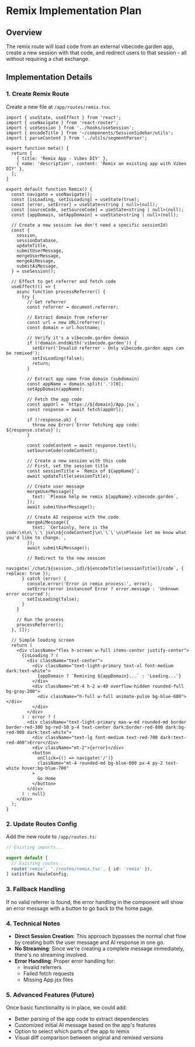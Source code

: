 # Remix Implementation Plan

## Overview

The remix route will load code from an external vibecode.garden app, create a new session with that code, and redirect users to that session - all without requiring a chat exchange.

## Implementation Details

### 1. Create Remix Route

Create a new file at `/app/routes/remix.tsx`:

```tsx
import { useState, useEffect } from 'react';
import { useNavigate } from 'react-router';
import { useSession } from '../hooks/useSession';
import { encodeTitle } from '~/components/SessionSidebar/utils';
import { parseContent } from '../utils/segmentParser';

export function meta() {
  return [
    { title: 'Remix App - Vibes DIY' },
    { name: 'description', content: 'Remix an existing app with Vibes DIY' },
  ];
}

export default function Remix() {
  const navigate = useNavigate();
  const [isLoading, setIsLoading] = useState(true);
  const [error, setError] = useState<string | null>(null);
  const [sourceCode, setSourceCode] = useState<string | null>(null);
  const [appDomain, setAppDomain] = useState<string | null>(null);

  // Create a new session (we don't need a specific sessionId)
  const {
    session,
    sessionDatabase,
    updateTitle,
    submitUserMessage,
    mergeUserMessage,
    mergeAiMessage,
    submitAiMessage,
  } = useSession();

  // Effect to get referrer and fetch code
  useEffect(() => {
    async function processReferrer() {
      try {
        // Get referrer
        const referrer = document.referrer;

        // Extract domain from referrer
        const url = new URL(referrer);
        const domain = url.hostname;

        // Verify it's a vibecode.garden domain
        if (!domain.endsWith('vibecode.garden')) {
          setError('Invalid referrer - Only vibecode.garden apps can be remixed');
          setIsLoading(false);
          return;
        }

        // Extract app name from domain (subdomain)
        const appName = domain.split('.')[0];
        setAppDomain(appName);

        // Fetch the app code
        const appUrl = `https://${domain}/App.jsx`;
        const response = await fetch(appUrl);

        if (!response.ok) {
          throw new Error(`Error fetching app code: ${response.status}`);
        }

        const codeContent = await response.text();
        setSourceCode(codeContent);

        // Create a new session with this code
        // First, set the session title
        const sessionTitle = `Remix of ${appName}`;
        await updateTitle(sessionTitle);

        // Create user message
        mergeUserMessage({
          text: `Please help me remix ${appName}.vibecode.garden`,
        });
        await submitUserMessage();

        // Create AI response with the code
        mergeAiMessage({
          text: `Certainly, here is the code:\n\n\`\`\`jsx\n${codeContent}\n\`\`\`\n\nPlease let me know what you'd like to change.`,
        });
        await submitAiMessage();

        // Redirect to the new session
        navigate(`/chat/${session._id}/${encodeTitle(sessionTitle)}/code`, { replace: true });
      } catch (error) {
        console.error('Error in remix process:', error);
        setError(error instanceof Error ? error.message : 'Unknown error occurred');
        setIsLoading(false);
      }
    }

    // Run the process
    processReferrer();
  }, []);

  // Simple loading screen
  return (
    <div className="flex h-screen w-full items-center justify-center">
      {isLoading ? (
        <div className="text-center">
          <div className="text-light-primary text-xl font-medium dark:text-white">
            {appDomain ? `Remixing ${appDomain}...` : 'Loading...'}
          </div>
          <div className="mt-4 h-2 w-40 overflow-hidden rounded-full bg-gray-200">
            <div className="h-full w-full animate-pulse bg-blue-600"></div>
          </div>
        </div>
      ) : error ? (
        <div className="text-light-primary max-w-md rounded-md border border-red-300 bg-red-50 p-4 text-center dark:border-red-800 dark:bg-red-900 dark:text-white">
          <div className="text-lg font-medium text-red-700 dark:text-red-400">Error</div>
          <div className="mt-2">{error}</div>
          <button
            onClick={() => navigate('/')}
            className="mt-4 rounded-md bg-blue-600 px-4 py-2 text-white hover:bg-blue-700"
          >
            Go Home
          </button>
        </div>
      ) : null}
    </div>
  );
}
```

### 2. Update Routes Config

Add the new route to `/app/routes.ts`:

```ts
// Existing imports...

export default [
  // Existing routes...
  route('remix', './routes/remix.tsx', { id: 'remix' }),
] satisfies RouteConfig;
```

### 3. Fallback Handling

If no valid referrer is found, the error handling in the component will show an error message with a button to go back to the home page.

### 4. Technical Notes

- **Direct Session Creation**: This approach bypasses the normal chat flow by creating both the user message and AI response in one go.
- **No Streaming**: Since we're creating a complete message immediately, there's no streaming involved.
- **Error Handling**: Proper error handling for:
  - Invalid referrers
  - Failed fetch requests
  - Missing App.jsx files

### 5. Advanced Features (Future)

Once basic functionality is in place, we could add:

- Better parsing of the app code to extract dependencies
- Customized initial AI message based on the app's features
- Option to select which parts of the app to remix
- Visual diff comparison between original and remixed versions

